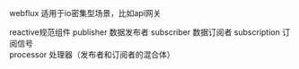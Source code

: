 webflux
    适用于io密集型场景，比如api网关
    
reactive规范组件
    publisher     数据发布者
    subscriber    数据订阅者
    subscription  订阅信号  
    processor     处理器（发布者和订阅者的混合体）
    
    
    
    
    
    
    
    
    